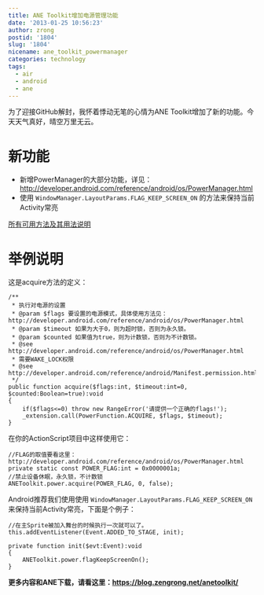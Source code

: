 ```yaml
---
title: ANE Toolkit增加电源管理功能
date: '2013-01-25 10:56:23'
author: zrong
postid: '1804'
slug: '1804'
nicename: ane_toolkit_powermanager
categories: technology
tags:
  - air
  - android
  - ane
---
```


为了迎接GitHub解封，我怀着悸动无笔的心情为ANE Toolkit增加了新的功能。今天天气真好，晴空万里无云。

# 新功能

-   新增PowerManager的大部分功能，详见：<http://developer.android.com/reference/android/os/PowerManager.html>
-   使用 `WindowManager.LayoutParams.FLAG_KEEP_SCREEN_ON` 的方法来保持当前Activity常亮

[所有可用方法及其用法说明](http://zrong.github.io/anetoolkit/doc/org/zengrong/ane/tool/PowerCont.html)

# 举例说明

这是acquire方法的定义：<!--more-->

``` {lang="actionscript"}
/**
 * 执行对电源的设置
 * @param $flags 要设置的电源模式，具体使用方法见：http://developer.android.com/reference/android/os/PowerManager.html
 * @param $timeout 如果为大于0，则为超时锁，否则为永久锁。
 * @param $counted 如果值为true，则为计数锁，否则为不计数锁。
 * @see http://developer.android.com/reference/android/os/PowerManager.html
 * 需要WAKE_LOCK权限
 * @see http://developer.android.com/reference/android/Manifest.permission.html#WAKE_LOCK
 */ 
public function acquire($flags:int, $timeout:int=0, $counted:Boolean=true):void
{
    if($flags<=0) throw new RangeError('请提供一个正确的flags!');
    _extension.call(PowerFunction.ACQUIRE, $flags, $timeout);
}
```

在你的ActionScript项目中这样使用它：

``` {lang="actionscript"}
//FLAG的取值要看这里：http://developer.android.com/reference/android/os/PowerManager.html
private static const POWER_FLAG:int = 0x0000001a;
//禁止设备休眠，永久锁，不计数锁
ANEToolkit.power.acquire(POWER_FLAG, 0, false); 
```

Android推荐我们使用使用 `WindowManager.LayoutParams.FLAG_KEEP_SCREEN_ON`
来保持当前Activity常亮，下面是个例子：

``` {lang="actionscript"}
//在主Sprite被加入舞台的时候执行一次就可以了。
this.addEventListener(Event.ADDED_TO_STAGE, init);

private function init($evt:Event):void
{
    ANEToolkit.power.flagKeepScreenOn();
}
```

**更多内容和ANE下载，请看这里：<https://blog.zengrong.net/anetoolkit/>**

